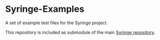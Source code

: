 # Syringe-Examples
A set of example test files for the Syringe project.

This repository is included as submodule of the main [Syringe repository](https://github.com/TotalJobsGroup/Syringe).
